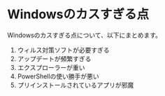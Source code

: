 # Windowsのカスすぎる点


Windowsのカスすぎる点について、以下にまとめます。


1. ウィルス対策ソフトが必要すぎる
2. アップデートが頻繁すぎる
3. エクスプローラーが重い
4. PowerShellの使い勝手が悪い
5. プリインストールされているアプリが邪魔
